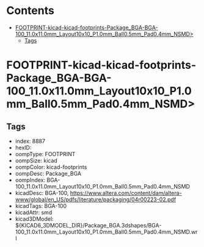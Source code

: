 



Contents
========

* [FOOTPRINT-kicad-kicad-footprints-Package_BGA-BGA-100_11.0x11.0mm_Layout10x10_P1.0mm_Ball0.5mm_Pad0.4mm_NSMD>](#footprint-kicad-kicad-footprints-package_bga-bga-100_110x110mm_layout10x10_p10mm_ball05mm_pad04mm_nsmd)
	* [Tags](#tags)

# FOOTPRINT-kicad-kicad-footprints-Package_BGA-BGA-100_11.0x11.0mm_Layout10x10_P1.0mm_Ball0.5mm_Pad0.4mm_NSMD>

## Tags

- index: 8887
- hexID: 
- oompType: FOOTPRINT
- oompSize: kicad
- oompColor: kicad-footprints
- oompDesc: Package_BGA
- oompIndex: BGA-100_11.0x11.0mm_Layout10x10_P1.0mm_Ball0.5mm_Pad0.4mm_NSMD
- kicadDesc: BGA-100, https://www.altera.com/content/dam/altera-www/global/en_US/pdfs/literature/packaging/04r00223-02.pdf
- kicadTags: BGA-100
- kicadAttr: smd
- kicad3DModel: ${KICAD6_3DMODEL_DIR}/Package_BGA.3dshapes/BGA-100_11.0x11.0mm_Layout10x10_P1.0mm_Ball0.5mm_Pad0.4mm_NSMD.wrl
